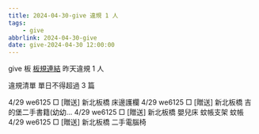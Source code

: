 ```yaml
---
title: 2024-04-30-give 違規 1 人
tags:
    - give
abbrlink: 2024-04-30-give
date: give-2024-04-30 12:00:00
---
```

give 板 [板規連結](https://www.ptt.cc/bbs/give/M.1612495900.A.C32.html)
昨天違規 1 人
<!-- more -->

違規清單
單日不得超過 3 篇

4/29 we6125 □ [贈送] 新北板橋 床邊護欄
4/29 we6125 □ [贈送] 新北板橋 吉的堡二手書籍(幼幼…
4/29 we6125 □ [贈送] 新北板橋 嬰兒床 蚊帳支架 蚊帳
4/29 we6125 □ [贈送] 新北板橋 二手電腦椅